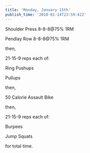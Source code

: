 ```yaml
---
title: 'Monday, January 15th'
publish_time: '2018-01-14T23:59:42Z'
---
```


Shoulder Press 8-8-8\@75% 1RM

Pendlay Row 8-8-8\@75% 1RM

then,

21-15-9 reps each of:

Ring Pushups

Pullups

then,

50 Calorie Assault Bike

then,

21-15-9 reps each of:

Burpees

Jump Squats

for total time.

 
